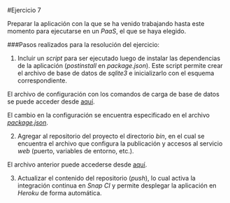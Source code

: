#Ejercicio 7

Preparar la aplicación con la que se ha venido trabajando hasta este momento para ejecutarse en un _PaaS_, el que se haya elegido. 
 
###Pasos realizados para la resolución del ejercicio:

1. Incluir un _script_ para ser ejecutado luego de instalar las dependencias de la aplicación (_postinstall_ en _package.json_). Este script permite crear el archivo de base de datos de _sqlite3_ e inicializarlo con el esquema correspondiente.

 El archivo de configuración con los comandos de carga de base de datos se puede acceder desde [aquí](https://github.com/jfrancisco4490/calificacionEmpresa_2/blob/master/config/config_bd.sh).
 
 El cambio en la configuración se encuentra especificado en el archivo [_package.json_](https://github.com/jfrancisco4490/calificacionEmpresa_2/blob/master/package.json).
 
2. Agregar al repositorio del proyecto el directorio _bin_, en el cual se encuentra el archivo que configura la publicación y accesos al servicio _web_ (puerto, variables de entorno, etc.).

 El archivo anterior puede accederse desde [aquí](https://github.com/jfrancisco4490/calificacionEmpresa_2/blob/master/bin/www).

3. Actualizar el contenido del repositorio (_push_), lo cual activa la integración continua en _Snap CI_ y permite desplegar la aplicación en _Heroku_ de forma automática.